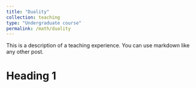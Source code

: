 ```yaml
---
title: "Duality"
collection: teaching
type: "Undergraduate course"
permalink: /math/duality
---
```


This is a description of a teaching experience. You can use markdown like any other post.

Heading 1
======


